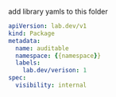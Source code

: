 ﻿add library yamls to this folder

```yaml
apiVersion: lab.dev/v1
kind: Package
metadata:
  name: auditable
  namespace: {{namespace}}
  labels:
    lab.dev/verison: 1
spec:
  visibility: internal
```
